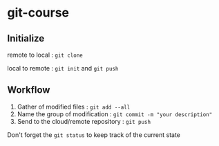 # git-course

## Initialize

remote to local : `git clone`

local to remote : `git init` and `git push`

## Workflow

1. Gather of modified files : `git add --all`
2. Name the group of modification : `git commit -m "your description"`
3. Send to the cloud/remote repository : `git push`

Don't forget the `git status` to keep track of the current state
